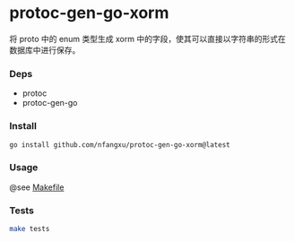 # protoc-gen-go-xorm

将 proto 中的 enum 类型生成 xorm 中的字段，使其可以直接以字符串的形式在数据库中进行保存。

### Deps

- protoc
- protoc-gen-go

### Install

```bash
go install github.com/nfangxu/protoc-gen-go-xorm@latest
```

### Usage

@see [Makefile](./Makefile)

### Tests

```bash
make tests
```
